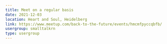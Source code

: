 ```yaml
---
title: Meet on a regular basis
date: 2021-12-03
location: Heart and Soul, Heidelberg
link: https://www.meetup.com/back-to-the-future/events/hmcmfpyccqbfb/
usergroup: smalltalkrn
type: usergroup
---
```

